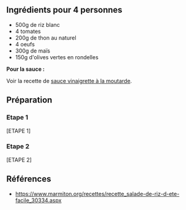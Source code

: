 ## Ingrédients pour 4 personnes

- 500g de riz blanc
- 4 tomates
- 200g de thon au naturel
- 4 oeufs
- 300g de maïs
- 150g d'olives vertes en rondelles

**Pour la sauce :**

Voir la recette de [sauce vinaigrette à la moutarde]().

## Préparation

### Etape 1

[ETAPE 1]

### Etape 2

[ETAPE 2]

## Références

- <https://www.marmiton.org/recettes/recette_salade-de-riz-d-ete-facile_30334.aspx>
